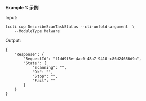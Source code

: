**Example 1: 示例**



Input: 

```
tccli cwp DescribeScanTaskStatus --cli-unfold-argument  \
    --ModuleType Malware
```

Output: 
```
{
    "Response": {
        "RequestId": "f1dd9f5e-4ac0-48a7-9410-c86d24656d9a",
        "State": {
            "Scanning": "",
            "Ok": "",
            "Stop": "",
            "Fail": ""
        }
    }
}
```


